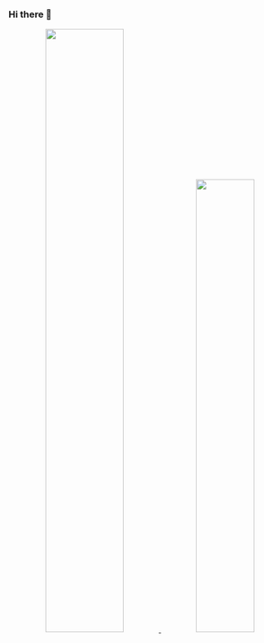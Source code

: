 ### Hi there 🖖

<p align="center">
<a href="https://github.com/batreeon?tab=repositories&type=source">
<img width="52.5%" src="https://github-readme-stats.batreeon.vercel.app/api?username=batreeon&hide_title=true&show_icons=true&disable_animations=true">
</a>
<a href="https://github.com/batreeon?tab=repositories&type=source">
<img width="45.5%" src="https://github-readme-stats.batreeon.vercel.app/api/top-langs/?username=batreeon&hide_title=true&layout=compact&hide=html,css&langs_count=6">
</a>
</p>
